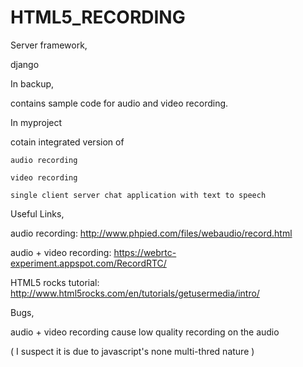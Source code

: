 HTML5_RECORDING
===============

Server framework,

django

In backup,

  contains sample code for audio and video recording. 
  
In myproject

  cotain integrated version of 
  
    audio recording
    
    video recording
    
    single client server chat application with text to speech
    
Useful Links,

  audio recording: http://www.phpied.com/files/webaudio/record.html
  
  audio + video recording: https://webrtc-experiment.appspot.com/RecordRTC/
  
  HTML5 rocks tutorial: http://www.html5rocks.com/en/tutorials/getusermedia/intro/
  
Bugs,

  audio + video recording cause low quality recording on the audio
  
  ( I suspect it is due to javascript's none multi-thred nature )
  
